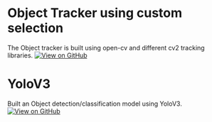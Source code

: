 # Object Tracker using custom selection

The Object tracker is built using open-cv and different cv2 tracking libraries.
[![View on GitHub](https://img.shields.io/badge/GitHub-View_on_GitHub-blue?logo=GitHub)](https://github.com/soham1827/Object-tracker-using-custom-selection)


# YoloV3

Built an Object detection/classification model using YoloV3.
[![View on GitHub](https://img.shields.io/badge/GitHub-View_on_GitHub-blue?logo=GitHub)](https://github.com/soham1827/YoloV3)
